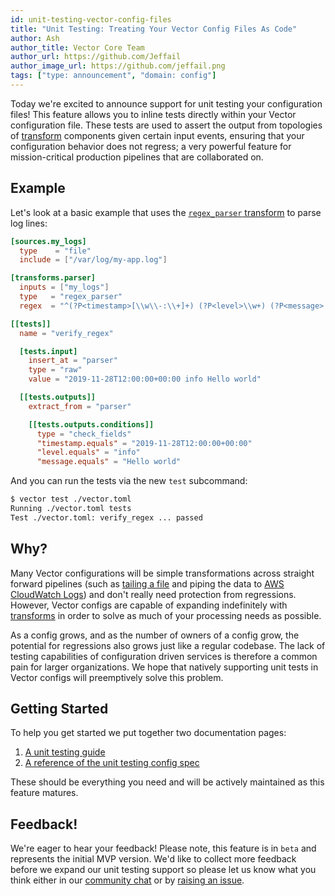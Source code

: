 ```yaml
---
id: unit-testing-vector-config-files
title: "Unit Testing: Treating Your Vector Config Files As Code"
author: Ash
author_title: Vector Core Team
author_url: https://github.com/Jeffail
author_image_url: https://github.com/jeffail.png
tags: ["type: announcement", "domain: config"]
---
```


Today we're excited to announce support for unit testing your configuration
files! This feature allows you to inline tests directly within your Vector
configuration file. These tests are used to assert the output from topologies of
[transform][docs.transforms] components given certain input events, ensuring
that your configuration behavior does not regress; a very powerful feature for
mission-critical production pipelines that are collaborated on.

## Example

Let's look at a basic example that uses the [`regex_parser` 
transform][docs.transforms.regex_parser] to parse log lines:

<CodeHeader fileName="vector.toml" />

```toml
[sources.my_logs]
  type    = "file"
  include = ["/var/log/my-app.log"]

[transforms.parser]
  inputs = ["my_logs"]
  type   = "regex_parser"
  regex  = "^(?P<timestamp>[\\w\\-:\\+]+) (?P<level>\\w+) (?P<message>.*)$"

[[tests]]
  name = "verify_regex"

  [tests.input]
    insert_at = "parser"
    type = "raw"
    value = "2019-11-28T12:00:00+00:00 info Hello world"

  [[tests.outputs]]
    extract_from = "parser"

    [[tests.outputs.conditions]]
      type = "check_fields"
      "timestamp.equals" = "2019-11-28T12:00:00+00:00"
      "level.equals" = "info"
      "message.equals" = "Hello world"
```

And you can run the tests via the new `test` subcommand:

```sh
$ vector test ./vector.toml 
Running ./vector.toml tests
Test ./vector.toml: verify_regex ... passed
```

## Why?

Many Vector configurations will be simple transformations across straight
forward pipelines (such as [tailing a file][docs.sources.file] and piping the
data to [AWS CloudWatch Logs][docs.sinks.aws_cloudwatch_logs]) and don't really
need protection from regressions. However, Vector configs are capable of
expanding indefinitely with [transforms][docs.transforms] in order to solve as
much of your processing needs as possible.

As a config grows, and as the number of owners of a config grow, the potential
for regressions also grows just like a regular codebase. The lack of testing
capabilities of configuration driven services is therefore a common pain for
larger organizations. We hope that natively supporting unit tests in Vector
configs will preemptively solve this problem.

## Getting Started

To help you get started we put together two documentation pages:

1. [A unit testing guide][docs.guides.unit_testing]
2. [A reference of the unit testing config spec][docs.reference.tests]

These should be everything you need and will be actively maintained as this
feature matures.

## Feedback!

We're eager to hear your feedback! Please note, this feature is in `beta` and
represents the initial MVP version. We'd like to collect more feedback before
we expand our unit testing support so please let us know what you think either
in our [community chat](https://chat.vector.dev/) or by
[raising an issue](https://github.com/timberio/vector/issues/new).


[docs.guides.unit_testing]: /docs/setup/guides/unit-testing
[docs.reference.tests]: /docs/reference/tests
[docs.sinks.aws_cloudwatch_logs]: /docs/reference/sinks/aws_cloudwatch_logs
[docs.sources.file]: /docs/reference/sources/file
[docs.transforms]: /docs/reference/transforms
[docs.transforms.regex_parser]: /docs/reference/transforms/regex_parser
